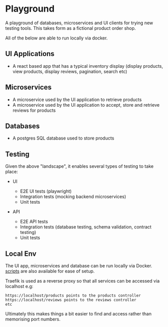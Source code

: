 # Playground

A playground of databases, microservices and UI clients for trying new testing tools. This takes form as a fictional product order shop.

All of the below are able to run locally via docker.

## UI Applications

- A react based app that has a typical inventory display (display products, view products, display reviews, pagination, search etc)

## Microservices

- A microservice used by the UI application to retrieve products
- A microservice used by the UI application to accept, store and retrieve reviews for products

## Databases

- A postgres SQL database used to store products

## Testing

Given the above "landscape", it enables several types of testing to take place:

- UI

  - E2E UI tests (playwright)
  - Integration tests (mocking backend microservices)
  - Unit tests

- API
  - E2E API tests
  - Integration tests (database testing, schema validation, contract testing)
  - Unit tests

## Local Env

The UI app, microservices and database can be run locally via Docker. [scripts](./scripts) are also available for ease of setup.

Traefik is used as a reverse proxy so that all services can be accessed via localhost e.g:

```
https://localhost/products points to the products controller
https://localhost/reviews points to the reviews controller
etc
```

Ultimately this makes things a bit easier to find and access rather than memorising port numbers.
